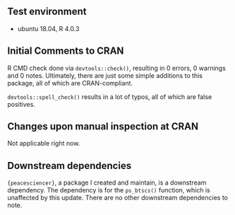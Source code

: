 ## Test environment

- ubuntu 18.04, R 4.0.3

## Initial Comments to CRAN

R CMD check done via `devtools::check()`, resulting in 0 errors, 0 warnings and 0 notes. Ultimately, there are just some simple additions to this package, all of which are CRAN-compliant.

`devtools::spell_check()` results in a lot of typos, all of which are false positives.
 
## Changes upon manual inspection at CRAN

Not applicable right now.

## Downstream dependencies

`{peacesciencer}`, a package I created and maintain, is a downstream dependency. The dependency is for the `ps_btscs()` function, which is unaffected by this update. There are no other downstream dependencies to note.
